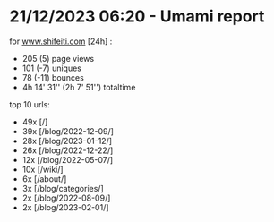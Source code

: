 # 21/12/2023 06:20 - Umami report
for www.shifeiti.com [24h] :

 - 205 (5) page views
 - 101 (-7) uniques
 - 78 (-11) bounces
 - 4h 14' 31'' (2h 7' 51'') totaltime


top 10 urls:
 - 49x [/]
 - 39x [/blog/2022-12-09/]
 - 28x [/blog/2023-01-12/]
 - 26x [/blog/2022-12-22/]
 - 12x [/blog/2022-05-07/]
 - 10x [/wiki/]
 - 6x [/about/]
 - 3x [/blog/categories/]
 - 2x [/blog/2022-08-09/]
 - 2x [/blog/2023-02-01/]


